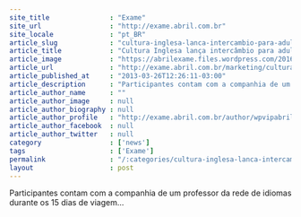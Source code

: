 ```yaml
---
site_title               : "Exame"
site_url                 : "http://exame.abril.com.br"
site_locale              : "pt_BR"
article_slug             : "cultura-inglesa-lanca-intercambio-para-adultos"
article_title            : "Cultura Inglesa lança intercâmbio para adultos"
article_image            : "https://abrilexame.files.wordpress.com/2016/09/size_960_16_9_times-square-wikimedia3.jpg?quality=70&strip=all&w=960"
article_url              : "http://exame.abril.com.br/marketing/cultura-inglesa-lanca-intercambio-para-adultos/"
article_published_at     : "2013-03-26T12:26:11-03:00"
article_description      : "Participantes contam com a companhia de um professor da rede de idiomas durante os 15 dias de viagem..."
article_author_name      : ""
article_author_image     : null
article_author_biography : null
article_author_profile   : "http://exame.abril.com.br/author/wpvipabril/"
article_author_facebook  : null
article_author_twitter   : null
category                 : ['news']
tags                     : ['Exame']
permalink                : "/:categories/cultura-inglesa-lanca-intercambio-para-adultos/"
layout                   : post
---
```


Participantes contam com a companhia de um professor da rede de idiomas durante os 15 dias de viagem...
